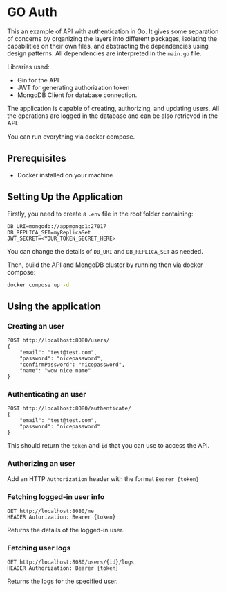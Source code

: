 # GO Auth

This an example of API with authentication in Go. It gives some separation of concerns by organizing the layers into different packages, isolating the capabilities on their own files, and abstracting the dependencies using design patterns. All dependencies are interpreted in the `main.go` file. 

Libraries used:
* Gin for the API
* JWT for generating authorization token
* MongoDB Client for database connection.

The application is capable of creating, authorizing, and updating users. All the operations are logged in the database and can be also retrieved in the API.


You can run everything via docker compose.

## Prerequisites

- Docker installed on your machine
  

## Setting Up the Application

Firstly, you need to create a `.env` file in the root folder containing:

```
DB_URI=mongodb://appmongo1:27017
DB_REPLICA_SET=myReplicaSet
JWT_SECRET=<YOUR_TOKEN_SECRET_HERE>
```

You can change the details of `DB_URI` and `DB_REPLICA_SET` as needed.

Then, build the API and MongoDB cluster by running then via docker compose:

```bash
docker compose up -d
```

## Using the application

### Creating an user

```
POST http://localhost:8080/users/
{
    "email": "test@test.com",
    "password": "nicepassword",
    "confirmPassword": "nicepassword",
    "name": "wow nice name"
}
```

### Authenticating an user

```
POST http://localhost:8080/authenticate/
{
    "email": "test@test.com",
    "password": "nicepassword"
}
```

This should return the `token` and `id` that you can use to access the API.

### Authorizing an user

Add an HTTP `Authorization` header with the format `Bearer {token}`

### Fetching logged-in user info

```
GET http://localhost:8080/me
HEADER Autorization: Bearer {token}
```

Returns the details of the logged-in user.

### Fetching user logs

```
GET http://localhost:8080/users/{id}/logs
HEADER Authorization: Bearer {token}
```

Returns the logs for the specified user.
